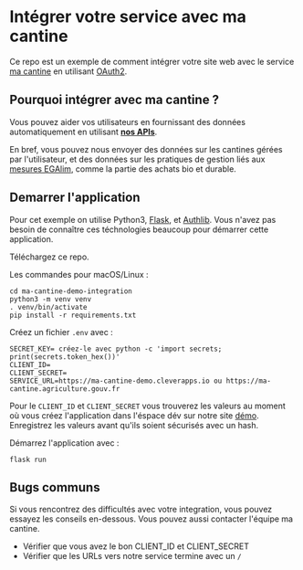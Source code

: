 # Intégrer votre service avec ma cantine

Ce repo est un exemple de comment intégrer votre site web avec le service [ma cantine](https://github.com/betagouv/ma-cantine) en utilisant [OAuth2](https://www.oauth.com/).

## Pourquoi intégrer avec ma cantine ?

Vous pouvez aider vos utilisateurs en fournissant des données automatiquement en utilisant [**nos APIs**](https://ma-cantine.agriculture.gouv.fr/swagger-ui/).

En bref, vous pouvez nous envoyer des données sur les cantines gérées par l'utilisateur, et des données sur les pratiques de gestion liés aux [mesures EGAlim](https://ma-cantine.agriculture.gouv.fr/mesures-phares/), comme la partie des achats bio et durable.

## Demarrer l'application

Pour cet exemple on utilise Python3, [Flask](https://flask.palletsprojects.com/en/2.2.x/), et [Authlib](https://docs.authlib.org/en/latest/client/flask.html). Vous n'avez pas besoin de connaître ces téchnologies beaucoup pour démarrer cette application.

Téléchargez ce repo.

Les commandes pour macOS/Linux :

```
cd ma-cantine-demo-integration
python3 -m venv venv
. venv/bin/activate
pip install -r requirements.txt
```

Créez un fichier `.env` avec :

```
SECRET_KEY= créez-le avec python -c 'import secrets; print(secrets.token_hex())'
CLIENT_ID= 
CLIENT_SECRET=
SERVICE_URL=https://ma-cantine-demo.cleverapps.io ou https://ma-cantine.agriculture.gouv.fr
```

Pour le `CLIENT_ID` et `CLIENT_SECRET` vous trouverez les valeurs au moment où vous créez l'application dans l'éspace dév sur notre site [démo](https://ma-cantine-demo.cleverapps.io/developpement-et-apis/). Enregistrez les valeurs avant qu'ils soient sécurisés avec un hash.

Démarrez l'application avec :

`flask run`

## Bugs communs

Si vous rencontrez des difficultés avec votre integration, vous pouvez essayez les conseils en-dessous. Vous pouvez aussi contacter l'équipe ma cantine.

- Vérifier que vous avez le bon CLIENT_ID et CLIENT_SECRET
- Vérifier que les URLs vers notre service termine avec un `/`

